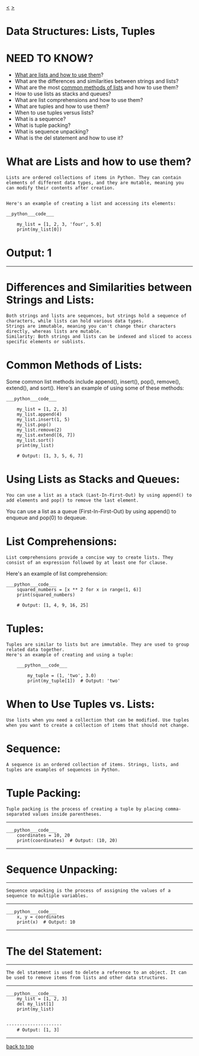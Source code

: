 [<](https://github.com/TheeKingZa/alx-higher_level_programming/tree/master/0x02-python-import_modules/README.md) [>](https://github.com/TheeKingZa/alx-higher_level_programming/tree/master/0x04-python-more_data_structures/README.md)
# Data Structures: Lists, Tuples

# NEED TO KNOW?

* [What are lists and how to use them](#what-are-lists-and-how-to-use-them)?
* What are the differences and similarities between strings and lists?
* What are the most [common methods of lists](#common-methods-of-lists) and how to use them?
* How to use lists as stacks and queues?
* What are list comprehensions and how to use them?
* What are tuples and how to use them?
* When to use tuples versus lists?
* What is a sequence?
* What is tuple packing?
* What is sequence unpacking?
* What is the del statement and how to use it?

# What are Lists and how to use them?
	Lists are ordered collections of items in Python. They can contain elements of different data types, and they are mutable, meaning you can modify their contents after creation.


	Here's an example of creating a list and accessing its elements:

	__python___code___

		my_list = [1, 2, 3, 'four', 5.0]
		print(my_list[0])  

# Output: 1

------------

# Differences and Similarities between Strings and Lists:
	Both strings and lists are sequences, but strings hold a sequence of characters, while lists can hold various data types.
	Strings are immutable, meaning you can't change their characters directly, whereas lists are mutable.
	Similarity: Both strings and lists can be indexed and sliced to access specific elements or sublists.


# Common Methods of Lists:

Some common list methods include append(), insert(), pop(), remove(), extend(), and sort().
Here's an example of using some of these methods:

	___python___code___

		my_list = [1, 2, 3]
		my_list.append(4)
		my_list.insert(1, 5)
		my_list.pop()
		my_list.remove(2)
		my_list.extend([6, 7])
		my_list.sort()
		print(my_list)  

		# Output: [1, 3, 5, 6, 7]



# Using Lists as Stacks and Queues:

	You can use a list as a stack (Last-In-First-Out) by using append() to add elements and pop() to remove the last element.
You can use a list as a queue (First-In-First-Out) by using append() to enqueue and pop(0) to dequeue.


# List Comprehensions:

	List comprehensions provide a concise way to create lists. They consist of an expression followed by at least one for clause.
Here's an example of list comprehension:

	___python___code___
		squared_numbers = [x ** 2 for x in range(1, 6)]
		print(squared_numbers)

		# Output: [1, 4, 9, 16, 25]


# Tuples:
	Tuples are similar to lists but are immutable. They are used to group related data together.
	Here's an example of creating and using a tuple:

		___python___code___

			my_tuple = (1, 'two', 3.0)
			print(my_tuple[1])  # Output: 'two'

# When to Use Tuples vs. Lists:
	Use lists when you need a collection that can be modified. Use tuples when you want to create a collection of items that should not change.


# Sequence:
	A sequence is an ordered collection of items. Strings, lists, and tuples are examples of sequences in Python.


# Tuple Packing:
	Tuple packing is the process of creating a tuple by placing comma-separated values inside parentheses.
-----------------------
	___python___code___
		coordinates = 10, 20
		print(coordinates)  # Output: (10, 20)
-----------------------

# Sequence Unpacking:
-----------------------
	Sequence unpacking is the process of assigning the values of a sequence to multiple variables.
-----------------------
	___python___code___
		x, y = coordinates
		print(x)  # Output: 10
-----------------------

# The del Statement:
-----------------------
	The del statement is used to delete a reference to an object. It can be used to remove items from lists and other data structures.
-----------------------
	___python___code___
		my_list = [1, 2, 3]
		del my_list[1]
		print(my_list)


	---------------------
		# Output: [1, 3]
-----------------------

[back to top](#need-to-know)
